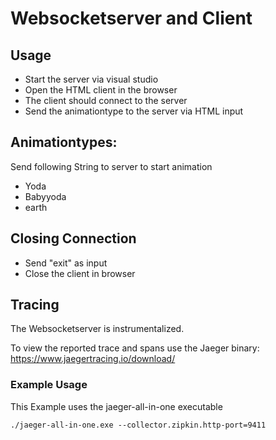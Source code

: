 ﻿# Websocketserver and Client
## Usage 
* Start the server via visual studio
* Open the HTML client in the browser
* The client should connect to the server
* Send the animationtype to the server via HTML input

## Animationtypes:
Send following String to server to start animation
* Yoda
* Babyyoda
* earth
## Closing Connection
* Send "exit" as input 
* Close the client in browser

## Tracing

The Websocketserver is instrumentalized. 

To view the reported trace and spans use the Jaeger binary:
https://www.jaegertracing.io/download/
### Example Usage 
This Example uses the jaeger-all-in-one executable

```
./jaeger-all-in-one.exe --collector.zipkin.http-port=9411
``` 
